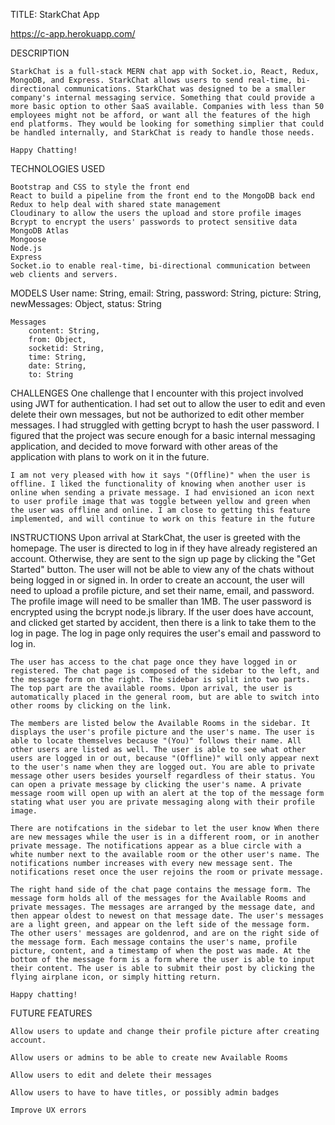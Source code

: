 TITLE: StarkChat App

https://c-app.herokuapp.com/

DESCRIPTION 

    StarkChat is a full-stack MERN chat app with Socket.io, React, Redux, MongoDB, and Express. StarkChat allows users to send real-time, bi-directional communications. StarkChat was designed to be a smaller company's internal messaging service. Something that could provide a more basic option to other SaaS available. Companies with less than 50 employees might not be afford, or want all the features of the high end platforms. They would be looking for something simplier that could be handled internally, and StarkChat is ready to handle those needs. 

    Happy Chatting!

TECHNOLOGIES USED

    Bootstrap and CSS to style the front end 
    React to build a pipeline from the front end to the MongoDB back end  
    Redux to help deal with shared state management 
    Cloudinary to allow the users the upload and store profile images 
    Bcrypt to encrypt the users' passwords to protect sensitive data
    MongoDB Atlas 
    Mongoose 
    Node.js 
    Express
    Socket.io to enable real-time, bi-directional communication between web clients and servers. 


MODELS
    User 
        name: String,
        email: String,
        password: String,
        picture: String,
        newMessages: Object,
        status: String

    Messages
        content: String,
        from: Object,
        socketid: String,
        time: String, 
        date: String,
        to: String

CHALLENGES
    One challenge that I encounter with this project involved using JWT for authentication. I had set out to allow the user to edit and even delete their own messages, but not be authorized to edit other member messages. I had  struggled with getting bcrypt to hash the user password. I figured that the project was secure enough for a basic internal messaging application, and decided to move forward with other areas of the application with plans to work on it in the future. 

    I am not very pleased with how it says "(Offline)" when the user is offline. I liked the functionality of knowing when another user is online when sending a private message. I had envisioned an icon next to user profile image that was toggle between yellow and green when the user was offline and online. I am close to getting this feature implemented, and will continue to work on this feature in the future

INSTRUCTIONS
    Upon arrival at StarkChat, the user is greeted with the homepage. The user is directed to log in if they have already registered an account. Otherwise, they are sent to the sign up page by clicking the "Get Started" button. The user will not be able to view any of the chats without being logged in or signed in. In order to create an account, the user will need to upload a profile picture, and set their name, email, and password. The profile image will need to be smaller than 1MB. The user password is encrypted using the bcrypt node.js library. If the user does have account, and clicked get started by accident, then there is a link to take them to the log in page. The log in page only requires the user's email and password to log in. 

    The user has access to the chat page once they have logged in or registered. The chat page is composed of the sidebar to the left, and the message form on the right. The sidebar is split into two parts. The top part are the available rooms. Upon arrival, the user is automatically placed in the general room, but are able to switch into other rooms by clicking on the link. 

    The members are listed below the Available Rooms in the sidebar. It displays the user's profile picture and the user's name. The user is able to locate themselves because "(You)" follows their name. All other users are listed as well. The user is able to see what other users are logged in or out, because "(Offline)" will only appear next to the user's name when they are logged out. You are able to private message other users besides yourself regardless of their status. You can open a private message by clicking the user's name. A private message room will open up with an alert at the top of the message form stating what user you are private messaging along with their profile image. 

    There are notifcations in the sidebar to let the user know When there are new messages while the user is in a different room, or in another private message. The notifications appear as a blue circle with a white number next to the available room or the other user's name. The notifications number increases with every new message sent. The notifications reset once the user rejoins the room or private message.

    The right hand side of the chat page contains the message form. The message form holds all of the messages for the Available Rooms and private messages. The messages are arranged by the message date, and then appear oldest to newest on that message date. The user's messages are a light green, and appear on the left side of the message form. The other users' messages are goldenrod, and are on the right side of the message form. Each message contains the user's name, profile picture, content, and a timestamp of when the post was made. At the bottom of the message form is a form where the user is able to input their content. The user is able to submit their post by clicking the flying airplane icon, or simply hitting return. 

    Happy chatting! 

FUTURE FEATURES

    Allow users to update and change their profile picture after creating account. 

    Allow users or admins to be able to create new Available Rooms

    Allow users to edit and delete their messages

    Allow users to have to have titles, or possibly admin badges

    Improve UX errors 



